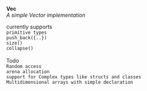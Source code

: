 **Vec**<br>
*A simple Vector implementation* <br>

currently supports<br>
`primitive types`<br>
`push_back({..})`<br>
`size()`<br>
`collapse()`<br>
<br>
Todo<br>
`Random access`<br>
`arena allocation`<br>
`support for Complex types like structs and classes`<br>
`Multidimensional arrays with simple declaration`<br>
